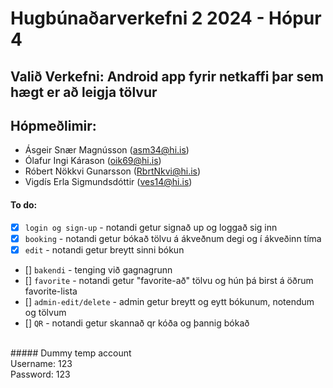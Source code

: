 # Hugbúnaðarverkefni 2 2024 - Hópur 4

## Valið Verkefni: Android app fyrir netkaffi þar sem hægt er að leigja tölvur


## Hópmeðlimir:

- Ásgeir Snær Magnússon (asm34@hi.is)
- Ólafur Ingi Kárason (oik69@hi.is)
- Róbert Nökkvi Gunarsson (RbrtNkvi@hi.is)
- Vigdís Erla Sigmundsdóttir (ves14@hi.is)


#### To do:
<!-- checkbox to mark when complete -->
- [x] `login og sign-up` - notandi getur signað up og loggað sig inn
- [x] `booking` - notandi getur bókað tölvu á ákveðnum degi og í ákveðinn tíma
- [x] `edit` - notandi getur breytt sinni bókun
- [] `bakendi` - tenging við gagnagrunn
- [] `favorite` - notandi getur "favorite-að" tölvu og hún þá birst á öðrum favorite-lista
- [] `admin-edit/delete` - admin getur breytt og eytt bókunum, notendum og tölvum
- [] `QR` - notandi getur skannað qr kóða og þannig bókað


<br />
##### Dummy temp account
<br />   Username: 123
<br />   Password: 123
